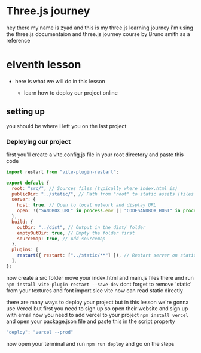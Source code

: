 # Three.js journey

hey there my name is zyad and this is my three.js learning journey i'm using the three.js documentaion and three.js journey course by Bruno smith as a reference

# elventh lesson

- here is what we will do in this lesson

  - learn how to deploy our project online

## setting up

you should be where i left you on the last project

### Deploying our project

first you'll create a vite.config.js file in your root directory and paste this code

```js
import restart from "vite-plugin-restart";

export default {
  root: "src/", // Sources files (typically where index.html is)
  publicDir: "../static/", // Path from "root" to static assets (files that are served as they are)
  server: {
    host: true, // Open to local network and display URL
    open: !("SANDBOX_URL" in process.env || "CODESANDBOX_HOST" in process.env), // Open if it's not a CodeSandbox
  },
  build: {
    outDir: "../dist", // Output in the dist/ folder
    emptyOutDir: true, // Empty the folder first
    sourcemap: true, // Add sourcemap
  },
  plugins: [
    restart({ restart: ["../static/**"] }), // Restart server on static file change
  ],
};
```

now create a src folder move your index.html and main.js files there and run `npm install vite-plugin-restart --save-dev` dont forget to remove 'static' from your textures and font import sice vite now can read static directly

there are many ways to deploy your project but in this lesson we're gonna use Vercel but first you need to sign up so open their website and sign up with email
now you need to add vercel to your project `npm install vercel` and open your package.json file and paste this in the script property

```js
"deploy": "vercel --prod"
```

now open your terminal and run `npm run deploy` and go on the steps
